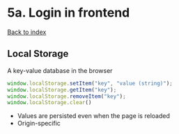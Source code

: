 # 5a. Login in frontend

[Back to index](../README.md)

## Local Storage

A key-value database in the browser

```js
window.localStorage.setItem("key", "value (string)");
window.localStorage.getItem("key");
window.localStorage.removeItem("key");
window.localStorage.clear()
```

- Values are persisted even when the page is reloaded
- Origin-specific
